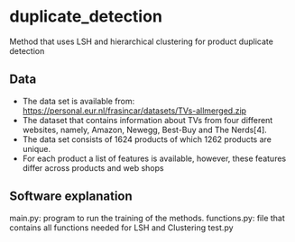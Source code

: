# duplicate_detection
Method that uses LSH and hierarchical clustering for product duplicate detection

## Data

- The data set is available from:  https://personal.eur.nl/frasincar/datasets/TVs-allmerged.zip 
- The dataset that contains information about TVs from four different websites, namely, Amazon, Newegg, Best-Buy and The Nerds[4]. 
- The data set consists of 1624 products of which 1262 products are unique. 
- For each product a list of features is available, however, these features differ across products and web shops

## Software explanation

main.py: program to run the training of the methods.
functions.py: file that contains all functions needed for LSH and Clustering
test.py
